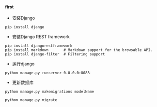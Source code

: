 #### first

- 安装Django
```
pip install django
```

- 安装Django REST framework

```
pip install djangorestframework
pip install markdown       # Markdown support for the browsable API.
pip install django-filter  # Filtering support

```


- 运行django

`python manage.py runserver 0.0.0.0:8088`

- 更新数据库
```
python manage.py makemigrations modelName

python manage.py migrate
```